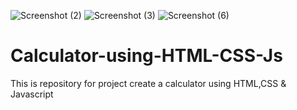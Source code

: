 ![Screenshot (2)](https://user-images.githubusercontent.com/112224398/212528204-e80e5c26-13f6-4dc5-8e09-76134417fd8a.png)
![Screenshot (3)](https://user-images.githubusercontent.com/112224398/212528211-a9880737-28d4-49d5-8200-e15e8da6d13b.png)
![Screenshot (6)](https://user-images.githubusercontent.com/112224398/212528219-f15c5738-3eab-4be0-83be-9ad92a07aa0d.png)
# Calculator-using-HTML-CSS-Js
This is repository for project create a calculator using HTML,CSS &amp; Javascript
